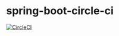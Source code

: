 # spring-boot-circle-ci

[![CircleCI](https://circleci.com/gh/Hixon10/spring-boot-circle-ci.svg?style=svg)](https://circleci.com/gh/Hixon10/spring-boot-circle-ci)
